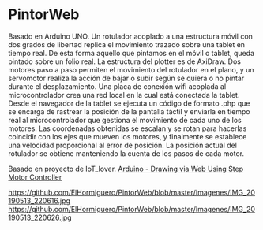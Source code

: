 # PintorWeb
Basado en Arduino UNO.
Un rotulador acoplado a una estructura móvil con dos grados de libertad replica el movimiento trazado sobre una tablet en tiempo real. De esta forma aquello que pintamos en el móvil o tablet, queda pintado sobre un folio real.
La estructura del plotter es de AxiDraw. Dos motores paso a paso permiten el movimiento del rotulador en el plano, y un servomotor realiza la acción de bajar o subir según se quiera o no pintar durante el desplazamiento.
Una placa de conexión wifi acoplada al microcontrolador crea una red local en la cual está conectada la tablet. Desde el navegador de la tablet se ejecuta un código de formato .php que se encarga de rastrear la posición de la pantalla táctil y enviarla en tiempo real al microcontrolador que gestiona el movimiento de cada uno de los motores. Las coordenadas obtenidas se escalan y se rotan para hacerlas coincidir con los ejes que mueven los motores, y finalmente se establece una velocidad proporcional al error de posición. La posición actual del rotulador se obtiene manteniendo la cuenta de los pasos de cada motor.

Basado en proyecto de IoT_lover. [Arduino - Drawing via Web Using Step Motor Controller](https://www.hackster.io/iot_lover/arduino-drawing-via-web-using-step-motor-controller-cb5f33#_=_)

https://github.com/ElHormiguero/PintorWeb/blob/master/Imagenes/IMG_20190513_220616.jpg
https://github.com/ElHormiguero/PintorWeb/blob/master/Imagenes/IMG_20190513_220626.jpg
